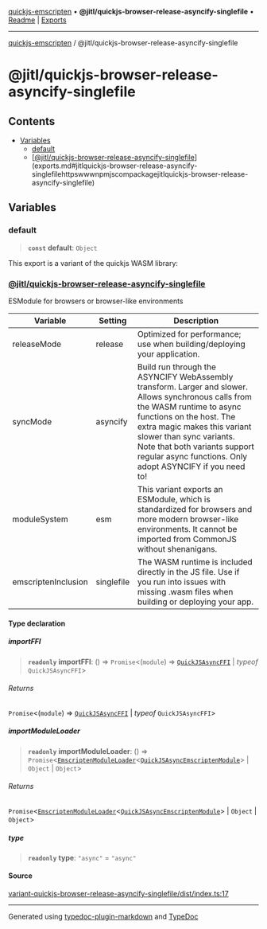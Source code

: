 [quickjs-emscripten](../../packages.md) • **@jitl/quickjs-browser-release-asyncify-singlefile** • [Readme](index.md) \| [Exports](exports.md)

***

[quickjs-emscripten](../../packages.md) / @jitl/quickjs-browser-release-asyncify-singlefile

# @jitl/quickjs-browser-release-asyncify-singlefile

## Contents

- [Variables](exports.md#variables)
  - [default](exports.md#default)
  - [[@jitl/quickjs-browser-release-asyncify-singlefile](https://www.npmjs.com/package/@jitl/quickjs-browser-release-asyncify-singlefile)](exports.md#jitlquickjs-browser-release-asyncify-singlefilehttpswwwnpmjscompackagejitlquickjs-browser-release-asyncify-singlefile)

## Variables

### default

> **`const`** **default**: `Object`

This export is a variant of the quickjs WASM library:
### [@jitl/quickjs-browser-release-asyncify-singlefile](https://www.npmjs.com/package/@jitl/quickjs-browser-release-asyncify-singlefile)

ESModule for browsers or browser-like environments

| Variable            |    Setting                     |    Description    |
| --                  | --                             | --                |
| releaseMode         | release | Optimized for performance; use when building/deploying your application. |
| syncMode            | asyncify | Build run through the ASYNCIFY WebAssembly transform. Larger and slower. Allows synchronous calls from the WASM runtime to async functions on the host. The extra magic makes this variant slower than sync variants. Note that both variants support regular async functions. Only adopt ASYNCIFY if you need to! |
| moduleSystem        | esm | This variant exports an ESModule, which is standardized for browsers and more modern browser-like environments. It cannot be imported from CommonJS without shenanigans. |
| emscriptenInclusion | singlefile | The WASM runtime is included directly in the JS file. Use if you run into issues with missing .wasm files when building or deploying your app. |

#### Type declaration

##### importFFI

> **`readonly`** **importFFI**: () => `Promise`\<(`module`) => [`QuickJSAsyncFFI`](../../quickjs-emscripten/interfaces/QuickJSAsyncFFI.md) \| *typeof* `QuickJSAsyncFFI`\>

###### Returns

`Promise`\<(`module`) => [`QuickJSAsyncFFI`](../../quickjs-emscripten/interfaces/QuickJSAsyncFFI.md) \| *typeof* `QuickJSAsyncFFI`\>

##### importModuleLoader

> **`readonly`** **importModuleLoader**: () => `Promise`\<[`EmscriptenModuleLoader`](../../quickjs-emscripten/interfaces/EmscriptenModuleLoader.md)\<[`QuickJSAsyncEmscriptenModule`](../../quickjs-emscripten/interfaces/QuickJSAsyncEmscriptenModule.md)\> \| `Object` \| `Object`\>

###### Returns

`Promise`\<[`EmscriptenModuleLoader`](../../quickjs-emscripten/interfaces/EmscriptenModuleLoader.md)\<[`QuickJSAsyncEmscriptenModule`](../../quickjs-emscripten/interfaces/QuickJSAsyncEmscriptenModule.md)\> \| `Object` \| `Object`\>

##### type

> **`readonly`** **type**: `"async"` = `"async"`

#### Source

[variant-quickjs-browser-release-asyncify-singlefile/dist/index.ts:17](https://github.com/justjake/quickjs-emscripten/blob/main/packages/variant-quickjs-browser-release-asyncify-singlefile/dist/index.ts#L17)

***

Generated using [typedoc-plugin-markdown](https://www.npmjs.com/package/typedoc-plugin-markdown) and [TypeDoc](https://typedoc.org/)
